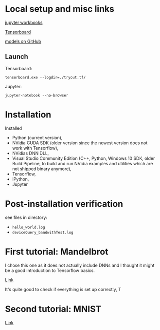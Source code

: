 
# Local setup and misc links

[jupyter workbooks](http://localhost:8888/tree/Documents/IPython)

[Tensorboard](http://veda:6006/#graphs&run=.)

[models on GitHub](https://github.com/tensorflow/models)

## Launch

Tensorboard:
```
tensorboard.exe --logdir=./tryout.tf/
```

Jupyter:
```
jupyter-notebook --no-browser
```


# Installation

Installed 
* Python (current version), 
* NVidia CUDA SDK (older version since the newest version does not work with Tensorflow), 
* NVidias DNN DLL, 
* Visual Studio Community Edition (C++, Python, Windows 10 SDK, older Build Pipeline, to build and run NVidia examples and utilities which are not shipped binary anymore),
* Tensorflow, 
* IPython, 
* Jupyter

# Post-installation verification

see files in directory:
* `hello_world.log`
* `deviceQuery_bandwithTest.log`

# First tutorial: Mandelbrot

I chose this one as it does not actually include DNNs and I thought it might be a good introduction to Tensorflow basics.

[Link](https://www.tensorflow.org/tutorials/mandelbrot)

It's quite good to check if everything is set up correctly, T


# Second tutorial: MNIST

[Link](https://www.tensorflow.org/tutorials/layers)

